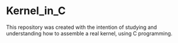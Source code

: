 # Kernel_in_C
This repository was created with the intention of studying and understanding how to assemble a real kernel, using C programming.
